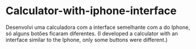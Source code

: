 # Calculator-with-iphone-interface
Desenvolvi uma calculadora com a interface semelhante com a do Iphone, só alguns botões ficaram diferentes. (I developed a calculator with an interface similar to the Iphone, only some buttons were different.)
